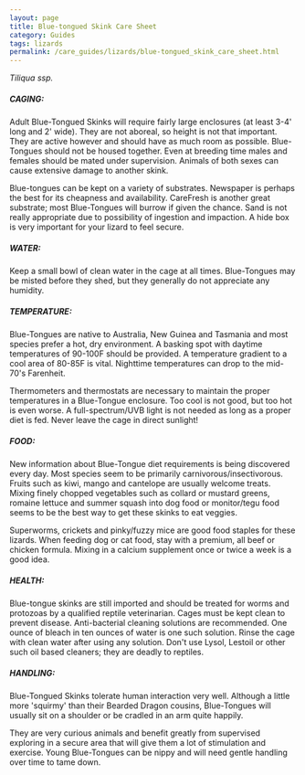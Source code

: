 ```yaml
---
layout: page
title: Blue-tongued Skink Care Sheet
category: Guides
tags: lizards
permalink: /care_guides/lizards/blue-tongued_skink_care_sheet.html
---
```


*Tiliqua ssp.*

##### CAGING: 

Adult Blue-Tongued Skinks will require fairly large enclosures (at least 3-4' long and 2' wide). They are not aboreal, so height is not that important. They are active however and should have as much room as possible. Blue-Tongues should not be housed together. Even at breeding time males and females should be mated under supervision. Animals of both sexes can cause extensive damage to another skink.

Blue-tongues can be kept on a variety of substrates. Newspaper is perhaps the best for its cheapness and availability. CareFresh is another great substrate; most Blue-Tongues will burrow if given the chance. Sand is not really appropriate due to possibility of ingestion and impaction. A hide box is very important for your lizard to feel secure.

##### WATER: 

Keep a small bowl of clean water in the cage at all times. Blue-Tongues may be misted before they shed, but they generally do not appreciate any humidity.

##### TEMPERATURE: 

Blue-Tongues are native to Australia, New Guinea and Tasmania and most species prefer a hot, dry environment. A basking spot with daytime temperatures of 90-100F should be provided. A temperature gradient to a cool area of 80-85F is vital. Nighttime temperatures can drop to the mid-70's Farenheit.

Thermometers and thermostats are necessary to maintain the proper temperatures in a Blue-Tongue enclosure. Too cool is not good, but too hot is even worse. A full-spectrum/UVB light is not needed as long as a proper diet is fed. Never leave the cage in direct sunlight!

##### FOOD: 

New information about Blue-Tongue diet requirements is being discovered every day. Most species seem to be primarily carnivorous/insectivorous. Fruits such as kiwi, mango and cantelope are usually welcome treats. Mixing finely chopped vegetables such as collard or mustard greens, romaine lettuce and summer squash into dog food or monitor/tegu food seems to be the best way to get these skinks to eat veggies.

Superworms, crickets and pinky/fuzzy mice are good food staples for these lizards. When feeding dog or cat food, stay with a premium, all beef or chicken formula. Mixing in a calcium supplement once or twice a week is a good idea.

##### HEALTH: 

Blue-tongue skinks are still imported and should be treated for worms and protozoas by a qualified reptile veterinarian. Cages must be kept clean to prevent disease. Anti-bacterial cleaning solutions are recommended. One ounce of bleach in ten ounces of water is one such solution. Rinse the cage with clean water after using any solution. Don't use Lysol, Lestoil or other such oil based cleaners; they are deadly to reptiles.

##### HANDLING: 

Blue-Tongued Skinks tolerate human interaction very well. Although a little more 'squirmy' than their Bearded Dragon cousins, Blue-Tongues will usually sit on a shoulder or be cradled in an arm quite happily.

They are very curious animals and benefit greatly from supervised exploring in a secure area that will give them a lot of stimulation and exercise. Young Blue-Tongues can be nippy and will need gentle handling over time to tame down.